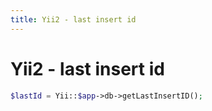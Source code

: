 ```yaml
---
title: Yii2 - last insert id
---
```


<h1 class="header">Yii2 - last insert id</h1>

```php
$lastId = Yii::$app->db->getLastInsertID();
```